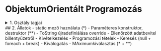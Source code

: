 # ObjektumOrientált Programozás

<details>
<summary>1. Osztály tagjai</summary>

- Deklaráció
- Példányszintű tagok
  - mező
  - metódus
- Osztályszintű tagok (static)
- Osztály tagjainak elérése
  
  - private
    
  - public
    
  - protected
    
  - internal
</details>
  ## 2. Állatok
- static mező haználata (*)
- Paraméteres konstruktor, destruktor (**)
- ToString újradefiniálása override
- Ellenőrzött adatbevitel billentyűzetről - Kivételkezelés
- Programozási tételek
  - Keresés (null + foreach + break)
  - Kiválogatás
  - MAximumkiválasztás (* + **)
